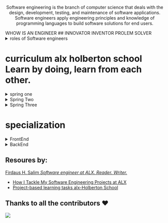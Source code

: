 <p align="center"><span style="text-color: read,">Software engineering</span> is the branch of computer science that deals with the design, development, testing, and maintenance of software applications. Software engineers apply engineering principles and knowledge of programming languages to build software solutions for end users.
</p>                          WHOW IS AN ENGINEER  
## INNOVATOR INVENTOR PROLEM SOLVER 
<details> 
  <summary> roles of Software engineers </summary>
  <ul> 
    <li> - Designing and maintaining software systems </li>
    <li> - Evaluating and testing new software programs </li>
    <li> - Optimizing software for speed and scalability </li>
    <li> - Writing and testing code </li>
    <li> - Consulting with clients, engineers, security specialists, and other stakeholders  </li>
    <li> - Presenting new features to stakeholders and internal customers  </li>
  </ul>    
</details>

# curriculum alx holberton school Learn by doing, learn from each other.

<details> 
<summary> spring one </summary> 

- [ ] Git & command line editors
- [ ] Introduction to Bash
- [ ] C - first statements
- [ ] C - pointers
- [ ] C - recursion
- [ ] C - static library
- [ ] C - memory allocation
- [ ] C - preprocessor
- [ ] C - variadic functions
- [ ] C - bit manipulation
- [ ] C - file I/O
- [ ] Singly linked lists
- [ ] Create your own printf
- [ ] Create your own Shell
</details>

<details> 
<summary> Spring Two </summary> 

- [ ] Python - first statements
- [ ] Python - import & modules
- [ ] Python - data structures
- [ ] Python - exceptions
- [ ] Python - classes
- [ ] Python - inheritance
- [ ] Python - file I/O
- [ ] Python - JSON serialization / deserialization
- [ ] HTML/CSS introduction
- [ ] SQL - basic queries
- [ ] SQL - join queries
- [ ] C - dynamic libraries
- [ ] C - makefiles
- [ ] Doubly linked lists
- [ ] Stack and Queues
- [ ] Hash tables
- [ ] Sorting algorithms
- [ ] Binary trees
- [ ] Bash - scripting
- [ ] Unix processes and signals
- [ ] Regex
- [ ] Network introduction
</details>

<details> 
<summary> Spring Three </summary> 

- [ ] Python - Object-relational mapping
- [ ] Python - Web framework
- [ ] Python - RESTful API
- [ ] Python - web scraping
- [ ] Javascript - first statements
- [ ] Javascript - objects
- [ ] Javascript - scopes and closures
- [ ] Javascript - web scraping
- [ ] Search algorithms
- [ ] SSH
- [ ] SSL certificate
- [ ] Web server
- [ ] Load balancer
- [ ] Firewall
- [ ] MySQL primary-replica
- [ ] Server monitoring
- [ ] Code deployment
- [ ] Postmortem
- [ ] Webstack debugging
- [ ] Portfolio project
</details>

# specialization 

<details> 
<summary> FrontEnd </summary>

- [ ] ES6 introduction / promise
- [ ] ES6 classes / data manipulation
- [ ] TypeScript
- [ ] HTML / CSS advanced
- [ ] Developer tools
- [ ] Responsive design
- [ ] Webpack
- [ ] React introduction / props
- [ ] React component
- [ ] React inline-styling
- [ ] React state / immutable
- [ ] React Redux - action creator/normalizr
- [ ] React Redux -reducer/selector
- [ ] React Redux -connector/provider
</details>

<details> 
<summary> BackEnd </summary> 

- [ ] ES6 introduction / promise
- [ ] ES6 classes / data manipulation
- [ ] TypeScript
- [ ] Python
- [ ] async
- [ ] MySQL advanced
- [ ] NoSQL introduction
- [ ] Redis introduction
- [ ] API Pagination
- [ ] Caching algorithms
- [ ] Unit & integration tests
- [ ] i18n
- [ ] Personal data
- [ ] User authentications
- [ ] Node JS introduction
- [ ] Queuing system
- [ ] GraphQL API
- [ ] Async file API
</details>

## Resoures by:
[Firdaus H. Salim *Software engineer at ALX. Reader. Writer.*](https://github.com/betascribbles)<br/>
 - [How I Tackle My Software Engineering Projects at ALX](https://medium.com/alx-africa/how-i-tackle-my-software-engineering-projects-at-alx-610f3f5a6448)
 - [Project-based learning tasks alx-Holberton School](https://github.com/betascribbles/alx-low_level_programming)

## Thanks to all the contributors ❤️
<a href = "https://github.com/AdamsGeeky/Alx_holberlton_S_Eng_journey/graphs/contributors">
  <img src = "https://contrib.rocks/image?repo=AdamsGeeky/Alx_holberlton_S_Eng_journey"/>
</a

